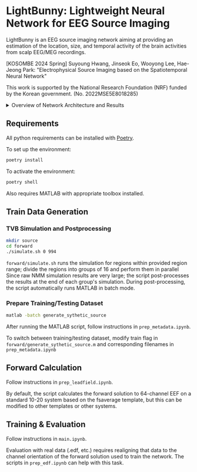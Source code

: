 # LightBunny: Lightweight Neural Network for EEG Source Imaging

LightBunny is an EEG source imaging network aiming at providing an estimation of the location, size, and temporal activity of the brain activities from scalp EEG/MEG recordings.

\[KOSOMBE 2024 Spring\] Suyoung Hwang, Jinseok Eo, Wooyong Lee, Hae-Jeong Park: "Electrophysical Source Imaging based on the Spatiotemporal Neural Network"

This work is supported by the National Research Foundation (NRF) funded by the Korean government. (No. 2022MSE5E8018285)

<details>

<summary>Overview of Network Architecture and Results</summary>

### Network Architecture

![image](https://github.com/user-attachments/assets/67c8db8f-cdfb-49f7-8040-625999afbbdc)

- Default Training Setup: MMSE loss, *Adam* optimizer with learning rate 5e-4
- Default Hyperparameters: $C = 64$, $T = 500$, $D = 256$, $R = 994$, $S = 25$, $F = D / 4$<br/>
- Total Parameter Count: 5.06M

### Results

* Spatial PCC (time-averaged region activity): 0.85 ± 0.05<br/>
* Temporal PCC (source region): 0.98 ± 0.03

![image](https://github.com/user-attachments/assets/a9050ef6-a0c2-4814-8064-1e476bddd121)

**(A, B)** Ground Truth (A) and Estimated (B) Source of a Generated Sample Test Data<br/>
**(C)** Ground Truth and Estimated Potential of a Source Region of a Generated Sample Test Data<br/>
**(D)** Estimated Source of the Auditory-Evoked Potential Elicited in the Auditory Oddball Task

</details>

## Requirements

All python requirements can be installed with [Poetry](https://python-poetry.org/).

To set up the environment:
```sh
poetry install
```

To activate the environment:
```sh
poetry shell
```

Also requires MATLAB with appropriate toolbox installed.

## Train Data Generation

### TVB Simulation and Postprocessing

```sh
mkdir source
cd forward
./simulate.sh 0 994
```

`forward/simulate.sh` runs the simulation for regions within provided region range; divide the regions into groups of 16 and perform them in parallel
Since raw NMM simulation results are very large; the script post-processes the results at the end of each group's simulation.
During post-processing, the script automatically runs MATLAB in batch mode.

### Prepare Training/Testing Dataset

```sh
matlab -batch generate_sythetic_source
```

After running the MATLAB script, follow instructions in `prep_metadata.ipynb`.

To switch between training/testing dataset, modify train flag in `forward/generate_sythetic_source.m` and corresponding filenames in `prep_metadata.ipynb`

## Forward Calculation

Follow instructions in `prep_leadfield.ipynb`.

By default, the script calculates the forward solution to 64-channel EEF on a standard 10-20 system based on the fsaverage template, but this can be modified to other templates or other systems.

## Training & Evaluation

Follow instructions in `main.ipynb`.

Evaluation with real data (.edf, etc.) requires realigning that data to the channel orientation of the forward solution used to train the network. The scripts in `prep_edf.ipynb` can help with this task.
